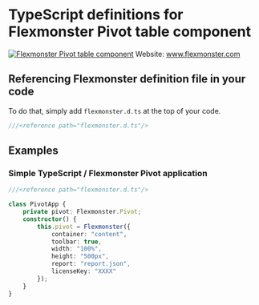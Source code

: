 # TypeScript definitions for Flexmonster Pivot table component
[![Flexmonster Pivot table component](https://s3.amazonaws.com/flexmonster/github/fm-github-cover.png)](http://flexmonster.com)
Website: www.flexmonster.com

## Referencing Flexmonster definition file in your code

To do that, simply add `flexmonster.d.ts` at the top of your code.
```typescript
///<reference path="flexmonster.d.ts"/>
```

## Examples
### Simple TypeScript / Flexmonster Pivot application 
```typescript
///<reference path="flexmonster.d.ts"/>

class PivotApp {
    private pivot: Flexmonster.Pivot;
    constructor() {
        this.pivot = Flexmonster({
            container: "content",
            toolbar: true,
            width: "100%",
            height: "500px",
            report: "report.json",
            licenseKey: "XXXX"
        });
    }
}
```
